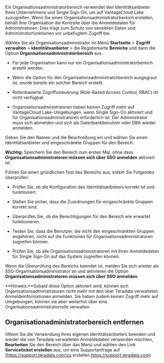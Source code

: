 Ein Organisationsadministratorbereich verwendet den Identitätsanbieter Ihres Unternehmens und Single Sign-On, um auf VantageCloud Lake zuzugreifen. Wenn Sie einen Organisationsadministratorbereich erstellen, behält Ihre Organisation die Kontrolle über die Anmeldedaten für Administratoren. Dies trägt zum Schutz von sensiblen Daten und Administratorfunktionen vor unbefugtem Zugriff bei.

Wählen Sie als Organisationsadministrator im Menü **Startseite** > **Zugriff verwalten** > **Identitätsanbieter** > die Registerkarte **Bereiche** und dann die Option **Organisationsadministratorbereich** aus.

-   Für jede Organisation kann nur ein Organisationsadministratorbereich erstellt werden.


-   Wenn die Option für den Organisationsadministratorbereich ausgegraut ist, wurde bereits ein solcher Bereich erstellt.


-   Rollenbasierte Zugriffssteuerung (Role-Based Access Control, RBAC) ist nicht verfügbar.


-   Organisationsadministratoren haben keinen Zugriff mehr auf VantageCloud Lake-Umgebungen, wenn Single Sign-On aktiviert und für Organisationsadministratoren erforderlich ist. Der Administrator muss sich abmelden und sich als Datenbankbenutzer oder DBA wieder anmelden.


Geben Sie den Namen und die Beschreibung ein und wählen Sie einen Identitätsanbieter und eingeschränkte Gruppen für den Bereich.

**Wichtig:** Speichern Sie den Bereich zum ersten Mal, ohne dass **Organisationsadministratoren müssen sich über SSO anmelden** aktiviert ist.

Führen Sie einen gründlichen Test des Bereichs aus, indem Sie Folgendes überprüfen:

-   Prüfen Sie, ob die Konfiguration des Identitätsanbieters korrekt ist und funktioniert.


-   Stellen Sie sicher, dass die Zuordnungen für eingeschränkte Gruppen korrekt sind.


-   Überprüfen Sie, ob die Berechtigungen für den Bereich wie erwartet funktionieren.


-   Testen Sie, dass die Benutzer, die nicht den eingeschränkten Gruppen angehören, nicht auf die Funktionen für Organisationsadministratoren zugreifen können.


-   Prüfen Sie, ob alle Organisationsadministratoren mit ihren Anmeldedaten für Single Sign-On auf das System zugreifen können.


Wenn die Überprüfung des Bereichs beendet ist, melden Sie sich wieder als SSO-Organisationsadministrator an und aktivieren die Option **Organisationsadministratoren müssen sich über SSO anmelden**.

**Hinweis:**Sobald diese Option aktiviert wird, können sich Organisationsadministratoren nicht mehr mit den über Teradata verwalteten Anmeldeinformationen anmelden. Sie haben zudem keinen Zugriff mehr auf Umgebungen, können sie aber weiterhin über eine Organisationsadministratorrolle verwalten.

## Organisationadministratorbereich entfernen


(Wenn Sie die Verwendung Ihres eigenen Identitätsanbieters beenden und wieder die von Teradata verwalteten Anmeldedaten verwenden möchten, **Bearbeiten** Sie den Bereich über das Menü und wählen den Link **Serviceticket erstellen** aus, um eine Supportanfrage auf [https://support.teradata.com]zu erstellen.https://support.teradata.com)

